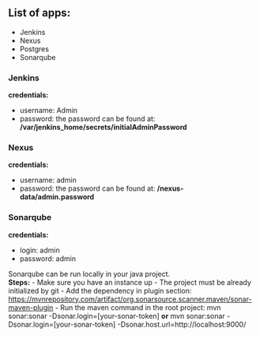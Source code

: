 ## List of apps:
   - Jenkins
   - Nexus
   - Postgres
   - Sonarqube

### Jenkins
**credentials:**
   - username: Admin 
   - password: the password can be found at: **/var/jenkins_home/secrets/initialAdminPassword**

### Nexus
**credentials:**
   - username: admin
   - password: the password can be found at: **/nexus-data/admin.password**

### Sonarqube
**credentials:**
   - login: admin
   - password: admin

   Sonarqube can be run locally in your java project.<br>
   **Steps:**
      - Make sure you have an instance up
      - The project must be already initialized by git
      - Add the dependency in plugin section: https://mvnrepository.com/artifact/org.sonarsource.scanner.maven/sonar-maven-plugin
      - Run the maven command in the root project: mvn sonar:sonar -Dsonar.login=[your-sonar-token] **or** mvn sonar:sonar -Dsonar.login=[your-sonar-token] -Dsonar.host.url=http://localhost:9000/